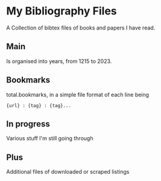 # My Bibliography Files
 A Collection of bibtex files of books and papers I have read.
 
## Main
Is organised into years, from 1215 to 2023. 

## Bookmarks
total.bookmarks, in a simple file format of each line being

```
{url} : {tag} : {tag}...
```

## In progress
Various stuff I'm still going through

## Plus
Additional files of downloaded or scraped listings
